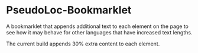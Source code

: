 # PseudoLoc-Bookmarklet
A bookmarklet that appends additional text to each element on the page to see how it may behave for other languages that have increased text lengths.

The current build appends 30% extra content to each element.
